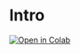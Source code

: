 # Intro
[![Open in Colab](https://colab.research.google.com/assets/colab-badge.svg)](https://colab.sandbox.google.com/github/Clemson-AI/Intro/blob/master/Intro_to_Deep_Learning_CAI.ipynb)  
